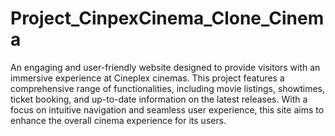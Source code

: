 # Project_CinpexCinema_Clone_Cinema
An engaging and user-friendly website designed to provide visitors with an immersive experience at Cineplex cinemas. This project features a comprehensive range of functionalities, including movie listings, showtimes, ticket booking, and up-to-date information on the latest releases. With a focus on intuitive navigation and seamless user experience, this site aims to enhance the overall cinema experience for its users.